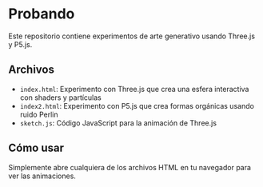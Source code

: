 # Probando

Este repositorio contiene experimentos de arte generativo usando Three.js y P5.js.

## Archivos

- `index.html`: Experimento con Three.js que crea una esfera interactiva con shaders y partículas
- `index2.html`: Experimento con P5.js que crea formas orgánicas usando ruido Perlin
- `sketch.js`: Código JavaScript para la animación de Three.js

## Cómo usar

Simplemente abre cualquiera de los archivos HTML en tu navegador para ver las animaciones.